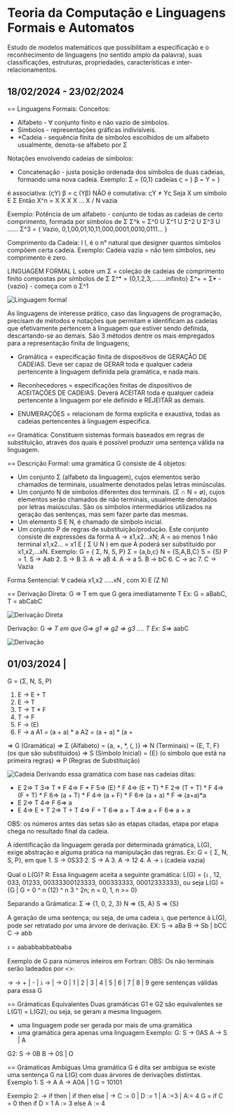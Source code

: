 # Teoria da Computação e Linguagens Formais e Automatos
Estudo de modelos matemáticos que possibilitam a especificação e o reconhecimento de linguagens (no sentido amplo da palavra), suas classificações, estruturas, propriedades, características e inter-relacionamentos.

## 18/02/2024 - 23/02/2024
== Linguagens Formais:
Conceitos:
- Alfabeto - ∀ conjunto finito e não vazio de símbolos.
- Símbolos - representações gráficas indivisíveis.
- *Cadeia - sequência finita de símbolos escolhidos de um alfabeto usualmente, denota-se alfabeto por Σ

Notações envolvendo cadeias de símbolos:
- Concatenação - justa posição ordenada dos símbolos de duas cadeias, formando uma nova cadeia.
Exemplo: Σ = {0,1}
cadeias ς = } β =
 Υ = } 

é associativa: (ςΥ) β = ς (Υβ)
NÃO é comutativa: ςΥ ≠ Υς
Seja X um símbolo E Σ
Então X^n = X X X X … X / N vazia

Exemplo:
Potência de um alfabeto - conjunto de todas as cadeias de certo comprimento, formada por símbolos de Σ Σ^k = Σ^0 U Σ^1 U Σ^2 U Σ^3 U …… Σ^3 = { Vazio, 0,1,00,01,10,11,000,0001,0010,0111... }

Comprimento da Cadeia: I I, é o n° natural que designer quantos símbolos compõem certa cadeia.
Exemplo:
Cadeia vazia = não tem símbolos, seu comprimento é zero.

LINGUAGEM FORMAL L sobre um Σ = coleção de cadeias de
comprimento finito compostas por símbolos de Σ
Σ^* = {0,1,2,3,……..infinito}
Σ^+ = Σ* - {vazio} - começa com o Σ^1

![Linguagem formal](https://github.com/DevIago15/5-semestre/blob/main/Teoria%20da%20Computa%C3%A7%C3%A3o%20e%20Linguagens%20Formais%20e%20Automatos/img/ling_formal.png)

As linguagens de interesse prático, caso das linguagens de programação, precisam de métodos e notações que permitam e identificam as cadeias que efetivamente pertencem à linguagem que estiver sendo definida, descartando-se ao demais.
São 3 métodos dentre os mais empregados para a representação finita de linguagens;
- Gramática = especificação finita de dispositivos de GERAÇÃO DE CADEIAS. Deve ser capaz de GERAR toda e qualquer cadeia pertencente à linguagem definida pela gramática, e nada mais.

- Reconhecedores = especificações finitas de dispositivos de ACEITAÇÕES DE CADEIAS. Deverá ACEITAR toda e qualquer cadeia pertencente à linguagem por ele definido e REJEITAR as demais.

- ENUMERAÇÕES = relacionam de forma explicita e exaustiva, todas as cadeias pertencentes à linguagem especifica.

== Gramática:
Constituem sistemas formais baseados em regras de substituição, através dos quais é possível produzir uma sentença válida na linguagem.

== Descrição Formal: uma gramática G consiste de 4 objetos:
- Um conjunto Σ (alfabeto da linguagem), cujos elementos serão chamados de terminais, usualmente denotados pelas letras minúsculas.
- Um conjunto N de símbolos diferentes dos terminais. (Σ ∩ N = ∅), cujos elementos serão chamados de não terminais, usualmente denotados por letras maiúsculas. São os símbolos intermediários utilizados na geração das sentenças, mas sem fazer parte das mesmas.
- Um elemento S E N, é chamado de símbolo inicial.
- Um conjunto P de regras de substituição/produção. Este conjunto consiste de expressões da forma A → x1,x2…xN; A = ao menos 1 não terminal x1,x2… = x1 E ( Σ U N ) em que A poderá ser substituído por x1,x2,…xN.
Exemplo: G = { Σ, N, S, P}
    Σ = {a,b,c}
    N = {S,A,B,C}
    S = {S}
    P = 1. S → Aab
    2. S → B
    3. A → aB
    4. A → a
    5. B → bC
    6. C → ac
    7. C → Vazia

Forma Sentencial: ∀ cadeia x1,x2 …..xN , com Xi E (Z N)

== Derivação Direta: G ⇒ T
em que G gera imediatamente T
Ex: G = aBabC, T = abCabC

![Derivação Direta](https://github.com/DevIago15/5-semestre/blob/main/Teoria%20da%20Computa%C3%A7%C3%A3o%20e%20Linguagens%20Formais%20e%20Automatos/img/derivacao-direta.png)

Derivação: G *⇒ T em que G⇒ g1 ⇒ g2 ⇒ g3 …. T
Ex: S*⇒ aabC

![Derivação](https://github.com/DevIago15/5-semestre/blob/main/Teoria%20da%20Computa%C3%A7%C3%A3o%20e%20Linguagens%20Formais%20e%20Automatos/img/derivacao.png)

## 01/03/2024 | 
G = {Σ, N, S, P}
1. E -> E + T
2. E -> T
3. T -> T * F
4. T -> F
5. F -> (E)
6. F -> a
    A1 = (a + a) * a
    A2 = (a + a) * (a +

 => G (Gramática)
 => Σ (Alfabeto) = {a, +, *, (, )}
 => N (Terminais) = {E, T, F} (os que são substituidos)
 => S (Símbolo Inicial) = {E} (o símbolo que está na primeira regras)
 => P (Regras de Substituição)

![Cadeia](url)
Derivando essa gramática com base nas cadeias ditas:
- E 2=> T 3=> T * F 4=> F * F 5=> (E) * F 4=> (E + T) * F 2=> (T + T) * F 4=> (F + T) * F 6=> (a + T) * F 4=> (a + F) * F 6=> (a + a) * F => (a+a)*a
- E 2=> T 4=> F 6=> a
- E 4=> E + T 2=> T + T 4=> F + T 6=> a + T 4=> a + F 6=> a + a

OBS: os números antes das setas são as etapas citadas, etapa por etapa chega no resultado final da cadeia.

A identificação da linguagem gerada por determinada grámatica, L(G), exige abstração e alguma prática na manipulação das regras.
Ex: G = { Σ, N, S, P}, em que 
    1. S -> 0S33
    2. S -> A
    3. A -> 12
    4. A -> ℷ (cadeia vazia)

Qual o L(G)?
R: Essa linguagem aceita a seguinte gramática: L(G) = {ℷ , 12, 033, 01233, 00333300123333, 000333333, 00012333333}, ou seja L(G) = {G | G = 0 ^ n (12) ^ n 3 ^ 2n; n = 0, 1, n >= 0}

Separando a Grámatica:
Σ => {1, 0, 2, 3}
N => {S, A}
S => {S}

A geração de uma sentença; ou seja, de uma cadeia ℷ, que pertence à L(G), pode ser retratado por uma árvore de derivação.
EX: S -> aBa
    B -> Sb | bCC
    C -> abb

ℷ = aababbabbabbaba

Exemplo de G para números inteiros em Fortran:
OBS: Os não terminais serão ladeados por <>:

<int> -> <sign> <number> <sign> -> + | - | ℷ <number> -> <digit> | <digit> <number> <digit> -> 0 | 1 | 2 | 3 | 4 | 5 | 6 | 7 | 8 | 9 gere sentenças válidas para essa G

== Grámaticas Equivalentes
Duas gramáticas G1 e G2 são equivalentes se L(G1) = L(G2); ou seja, se geram a mesma linguagem.
- uma linguagem pode ser gerada por mais de uma gramática 
- uma gramática gera apenas uma linguagem
Exemplo:
G:
    S -> 0AS
    A -> S | A

G2: 
    S -> 0B
    B -> 0S | O 

== Grámaticas Ambíguas
Uma gramática G é dita ser ambigua se existe uma sentença G na L(G) com duas árvores de derivações distintas.
Exemplo 1:
    S -> A
    A -> A0A | 1
G = 10101

Exemplo 2:
<declaracao> -> if <condicao> then <declaracao> | if <condicao> then <declaracao> else <declaracao> | <condicao>
<condicao> -> C := 0 | D := 1 | A :=3 | A:= 4
G = if C = 0 then if D = 1 A := 3 else A := 4

